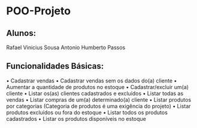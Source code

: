 # POO-Projeto

<h2>Alunos: </h2>

Rafael Vinicius Sousa
Antonio Humberto Passos

<h2>Funcionalidades Básicas: </h2>

• Cadastrar vendas
• Cadastrar vendas sem os dados do(a) cliente
• Aumentar a quantidade de produtos no estoque
• Cadastrar/excluir um(a) cliente
• Listar os(as) clientes cadastrados e excluídos
• Listar todas as vendas
• Listar compras de um(a) determinado(a) cliente
• Listar produtos por categorias (Categoria de produtos é uma exigência do projeto)
• Listar produtos excluídos ou fora do estoque
• Listar todos os produtos cadastrados
• Listar os produtos disponíveis no estoque

